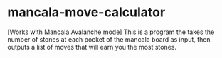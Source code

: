 # mancala-move-calculator
[Works with Mancala Avalanche mode] This is a program the takes the number of stones at each pocket of the mancala board as input, then outputs a list of moves that will earn you the most stones.
